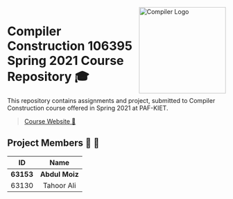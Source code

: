<img src="https://images.assetsdelivery.com/compings_v2/bsd555/bsd5551910/bsd555191000535.jpg" width="200" height="200" alt="Compiler Logo" align="right">

# Compiler Construction 106395 Spring 2021 Course Repository 🎓

This repository contains assignments and project, submitted to Compiler Construction course offered in Spring 2021 at PAF-KIET.

> [Course Website 🔗](http://compilersatkiet.22web.org/)

## Project Members 👨 👩

| ID             | Name            |
|:--------------:|:---------------:|
|  **63153**     |  **Abdul Moiz** |
|  63130         |  Tahoor Ali     |
